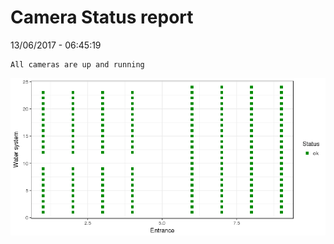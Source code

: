 Camera Status report
================
13/06/2017 - 06:45:19

    All cameras are up and running

![](camreport_files/figure-markdown_github/unnamed-chunk-2-1.png)
